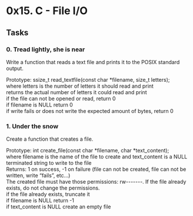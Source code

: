 # 0x15. C - File I/O

## Tasks
### 0. Tread lightly, she is near

Write a function that reads a text file and prints it to the POSIX standard output.  

Prototype: ssize_t read_textfile(const char *filename, size_t letters);  
where letters is the number of letters it should read and print  
returns the actual number of letters it could read and print  
if the file can not be opened or read, return 0  
if filename is NULL return 0  
if write fails or does not write the expected amount of bytes, return 0  


### 1. Under the snow  

Create a function that creates a file.  

Prototype: int create_file(const char *filename, char *text_content);  
where filename is the name of the file to create and text_content is a NULL terminated string to write to the file  
Returns: 1 on success, -1 on failure (file can not be created, file can not be written, write “fails”, etc…)  
The created file must have those permissions: rw-------. If the file already exists, do not change the permissions.  
if the file already exists, truncate it    
if filename is NULL return -1  
if text_content is NULL create an empty file  
